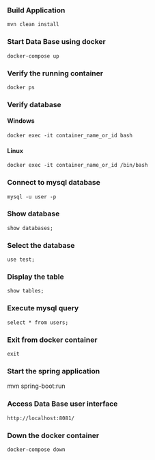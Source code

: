 ### Build Application
    mvn clean install
### Start Data Base using docker

    docker-compose up

### Verify the running container

    docker ps

### Verify database

#### Windows
    docker exec -it container_name_or_id bash

#### Linux
    docker exec -it container_name_or_id /bin/bash

### Connect to mysql database

    mysql -u user -p
### Show database

    show databases;

### Select the database

    use test;

### Display the table

    show tables;

### Execute mysql query

    select * from users;

### Exit from docker container
    exit

### Start the spring application
mvn spring-boot:run

### Access Data Base user interface

    http://localhost:8081/


### Down the docker container

    docker-compose down
